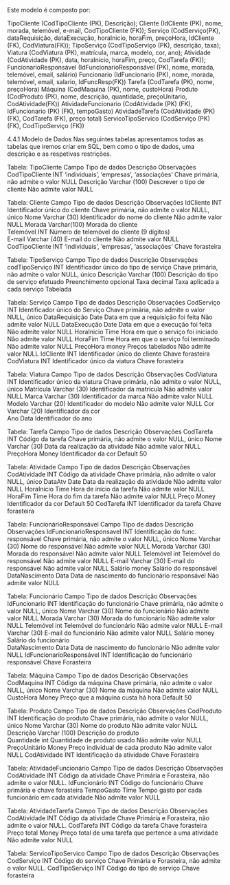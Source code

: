 Este modelo é composto por:

TipoCliente (CodTipoCliente (PK), Descrição);
Cliente (IdCliente (PK), nome, morada, telemóvel, e-mail, CodTipoCliente (FK));
Serviço (CodServiço(PK), dataRequisição, dataExecução, horaInicio, horaFim, preçoHora, IdCliente (FK), CodViatura(FK));
TipoServiço (CodTipoServiço (PK), descrição, taxa);
Viatura (CodViatura (PK), matrícula, marca, modelo, cor, ano);
Atividade (CodAtividade (PK), data, horaInicio, horaFim, preço, CodTarefa (FK));
FuncionarioResponsável (IdFuncionarioResponsável (PK), nome, morada, telemóvel, email, salário)
Funcionario (IdFuncionario (PK), nome, morada, telemóvel, email, salario, IdFuncResp(FK))
Tarefa (CodTarefa (PK), nome, preçoHora)
Máquina (CodMaquina (PK), nome, custoHora)
Produto (CodProduto (PK), nome, descrição, quantidade, preçoUnitario, CodAtividade(FK))
AtividadeFuncionario (CodAtividade (PK) (FK), IdFuncionario (PK) (FK), tempoGasto)
AtividadeTarefa (CodAtividade (PK) (FK), CodTarefa (FK), preço total)
ServicoTipoServico (CodServiço (PK) (FK), CodTipoServiço (FK))

4.4.1	Modelo de Dados
Nas seguintes tabelas apresentamos todas as tabelas que iremos criar em SQL, bem como o tipo de dados, uma descrição e as respetivas restrições.

Tabela: TipoCliente 
Campo	Tipo de dados	Descrição	Observações
CodTipoCliente	INT	‘individuais’, ‘empresas’, ‘associações’	Chave primária, não admite o valor NULL
Descrição	Varchar (100)	Descrever o tipo de cliente	Não admite valor NULL

Tabela: Cliente 
Campo	Tipo de dados	Descrição	Observações
IdCliente	INT	Identificador único do cliente	Chave primária, não admite o valor NULL, único
Nome	Varchar (30)	Identificador do nome do cliente	Não admite valor NULL
Morada	Varchar(100)	Morada do cliente	
Telemóvel	INT
	Número de telemóvel do cliente (9 dígitos)	
E-mail	Varchar (40)	E-mail do cliente	Não admite valor NULL
CodTipoCliente	INT	‘individuais’, ‘empresas’, ‘associações’	Chave forasteira

Tabela: TipoServiço 
Campo	Tipo de dados	Descrição	Observações
codTipoServiço	INT	Identificador único do tipo de serviço	Chave primária, não admite o valor NULL, único
Descrição	Varchar (100)	Descrição do tipo de serviço efetuado	Preenchimento opcional
Taxa	decimal
	Taxa aplicada a cada serviço	Tabelada

Tabela: Serviço 
Campo	Tipo de dados	Descrição	Observações
CodServiço	INT	Identificador único do Serviço	Chave primária, não admite o valor NULL, único
DataRequisição	Date	Data em que a requisição foi feita	Não admite valor NULL
DataExecução	Date
	Data em que a execução foi feita	Não admite valor NULL
HoraInicio	Time	Hora em que o serviço foi iniciado	Não admite valor NULL
HoraFim	Time	Hora em que o serviço foi terminado	Não admite valor NULL
PreçoHora	money	Preços tabelados	Não admite valor NULL
IdCliente	INT
	Identificador único do cliente	Chave forasteira
CodViatura	INT	Identificador único da viatura	Chave forasteira

Tabela: Viatura 
Campo	Tipo de dados	Descrição	Observações
CodViatura	INT	Identificador único da viatura	Chave primária, não admite o valor NULL, único
Matrícula	Varchar (30)	Identificador da matrícula	Não admite valor NULL
Marca	Varchar (30)	Identificador da marca	Não admite valor NULL
Modelo	Varchar (20)	Identificador do modelo	Não admite valor NULL
Cor	Varchar (20)	Identificador da cor	
Ano	Data	Identificador do ano	

Tabela: Tarefa 
Campo	Tipo de dados	Descrição	Observações
CodTarefa	INT	Código da tarefa	Chave primária, não admite o valor NULL, único
Nome	Varchar (30)	Data da realização da atividade	Não admite valor NULL
PreçoHora	Money	Identificador da cor	Default 50

Tabela: Atividade 
Campo	Tipo de dados	Descrição	Observações
CodAtividade	INT	Código da atividade	Chave primária, não admite o valor NULL, único
DataAtv	Date	Data da realização da atividade	Não admite valor NULL
HoraInicio	Time	Hora de início da tarefa	Não admite valor NULL
HoraFim	Time	Hora do fim da tarefa	Não admite valor NULL
Preço	Money	Identificador da cor	Default 50
CodTarefa	INT	Identificador da tarefa	Chave forasteira

Tabela: FuncionárioResponsável 
Campo	Tipo de dados	Descrição	Observações
IdFuncionarioResponsavel	INT	Identificação do func. responsável	Chave primária, não admite o valor NULL, único
Nome	Varchar (30)	Nome do responsável	Não admite valor NULL
Morada	Varchar (30)	Morada do responsável	Não admite valor NULL
Telemóvel	int	Telemóvel do responsável	Não admite valor NULL
E-mail	Varchar (30)	E-mail do responsável	Não admite valor NULL
Salário	money	Salário do responsável	
DataNascimento	Data	Data de nascimento do funcionário responsável	Não admite valor NULL

Tabela: Funcionário 
Campo	Tipo de dados	Descrição	Observações
IdFuncionario	INT	Identificação do funcionário	Chave primária, não admite o valor NULL, único
Nome	Varchar (30)	Nome do funcionário	Não admite valor NULL
Morada	Varchar (30)	Morada do funcionário	Não admite valor NULL
Telemóvel	int	Telemóvel do funcionário	Não admite valor NULL
E-mail	Varchar (30)	E-mail do funcionário	Não admite valor NULL
Salário	money	Salário do funcionário	
DataNascimento	Data	Data de nascimento do funcionário 	Não admite valor NULL
IdFuncionarioResponsável	INT	Identificação do funcionário responsável	Chave Forasteira

Tabela: Máquina 
Campo	Tipo de dados	Descrição	Observações
CodMaquina	INT	Código da máquina	Chave primária, não admite o valor NULL, único
Nome	Varchar (30)	Nome da máquina	Não admite valor NULL
CustoHora	Money	Preço que a máquina custa há hora	Default 50

Tabela: Produto 
Campo	Tipo de dados	Descrição	Observações
CodProduto	INT	Identificação do produto	Chave primária, não admite o valor NULL, único
Nome	Varchar (30)	Nome do produto	Não admite valor NULL
Descrição	Varchar (100)	Descrição do produto	
Quantidade	int	Quantidade de produto usado	Não admite valor NULL
PreçoUnitário	Money	Preço individual de cada produto	Não admite valor NULL
CodAtividade	INT	Identificação da atividade	Chave Forasteira

Tabela: AtividadeFuncionário 
Campo	Tipo de dados	Descrição	Observações
CodAtividade	INT	Código da atividade	Chave Primária e Forasteira, não admite o valor NULL.
IdFuncionário	INT	Código do funcionário	Chave primária e chave forasteira
TempoGasto	Time	Tempo gasto por cada funcionário em cada atividade	Não admite valor NULL

Tabela: AtividadeTarefa 
Campo	Tipo de dados	Descrição	Observações
CodAtividade	INT	Código da atividade	Chave Primária e Forasteira, não admite o valor NULL.
CodTarefa	INT	Código da tarefa	Chave forasteira
Preço total	Money	Preço total de uma tarefa que pertence a uma atividade	Não admite valor NULL

Tabela: ServicoTipoServico 
Campo	Tipo de dados	Descrição	Observações
CodServiço	INT	Código do serviço	Chave Primária e Forasteira, não admite o valor NULL.
CodTipoServiço	INT	Código do tipo de serviço	Chave forasteira
